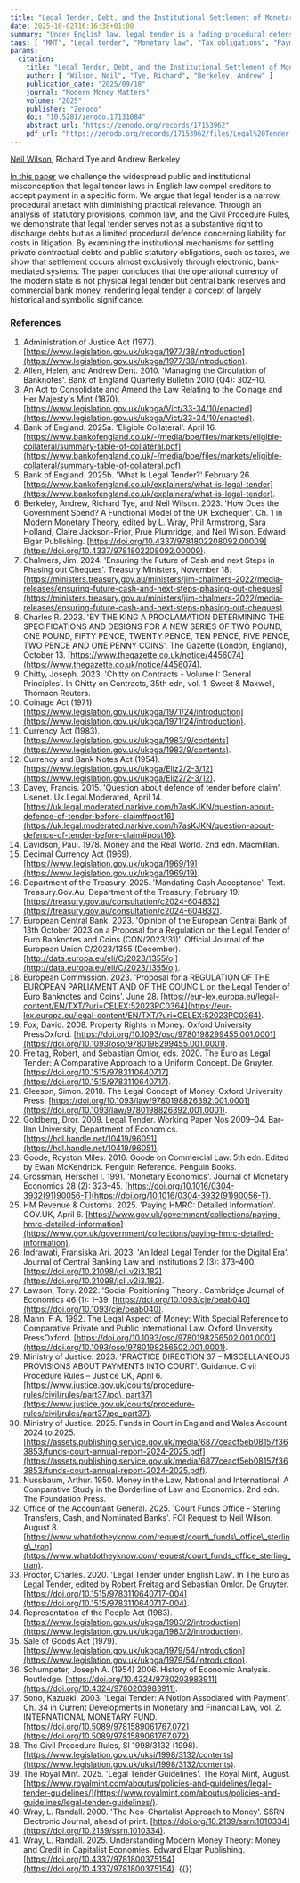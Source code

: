 ```yaml
---
title: "Legal Tender, Debt, and the Institutional Settlement of Monetary Obligations in English Law"
date: 2025-10-02T16:16:38+01:00
summary: "Under English law, legal tender is a fading procedural defense, not a debt-discharge mandate, as settlements hinge on electronic bank money"
tags: [ "MMT", "Legal tender", "Monetary law", "Tax obligations", "Payment systems" ]
params:
  citation:
    title: "Legal Tender, Debt, and the Institutional Settlement of Monetary Obligations in English Law"
    author: [ "Wilson, Neil", "Tye, Richard", "Berkeley, Andrew" ]
    publication_date: "2025/09/18"
    journal: "Modern Money Matters"
    volume: "2025"
    publisher: "Zenodo"
    doi: "10.5281/zenodo.17131084"
    abstract_url: "https://zenodo.org/records/17153962"
    pdf_url: "https://zenodo.org/records/17153962/files/Legal%20Tender,%20Debt,%20and%20the%20Institutional%20Settlement%20of%20Monetary%20Obligations%20in%20English%20Law.pdf?download=1"
---
```


[Neil Wilson][3], Richard Tye and Andrew Berkeley

[In this paper][1] we challenge the widespread public and institutional
misconception that legal tender laws in English law compel creditors to
accept payment in a specific form. We argue that legal tender is a narrow,
procedural artefact with diminishing practical relevance. Through an
analysis of statutory provisions, common law, and the Civil Procedure
Rules, we demonstrate that legal tender serves not as a substantive
right to discharge debts but as a limited procedural defence concerning
liability for costs in litigation. By examining the institutional
mechanisms for settling private contractual debts and public statutory
obligations, such as taxes, we show that settlement occurs almost
exclusively through electronic, bank-mediated systems. The paper concludes
that the operational currency of the modern state is not physical legal
tender but central bank reserves and commercial bank money, rendering
legal tender a concept of largely historical and symbolic significance.

### References 

1.   Administration of Justice Act (1977). [https://www.legislation.gov.uk/ukpga/1977/38/introduction](https://www.legislation.gov.uk/ukpga/1977/38/introduction).
1.   Allen, Helen, and Andrew Dent. 2010. 'Managing the Circulation of Banknotes'. Bank of England Quarterly Bulletin 2010 (Q4): 302–10.
1.   An Act to Consolidate and Amend the Law Relating to the Coinage and Her Majesty's Mint (1870). [https://www.legislation.gov.uk/ukpga/Vict/33-34/10/enacted](https://www.legislation.gov.uk/ukpga/Vict/33-34/10/enacted).
1.   Bank of England. 2025a. 'Eligible Collateral'. April 16. [https://www.bankofengland.co.uk/-/media/boe/files/markets/eligible-collateral/summary-table-of-collateral.pdf](https://www.bankofengland.co.uk/-/media/boe/files/markets/eligible-collateral/summary-table-of-collateral.pdf).
1.   Bank of England. 2025b. 'What Is Legal Tender?' February 26. [https://www.bankofengland.co.uk/explainers/what-is-legal-tender](https://www.bankofengland.co.uk/explainers/what-is-legal-tender).
1.   Berkeley, Andrew, Richard Tye, and Neil Wilson. 2023. 'How Does the Government Spend? A Functional Model of the UK Exchequer'. Ch. 1 in Modern Monetary Theory, edited by L. Wray, Phil Armstrong, Sara Holland, Claire Jackson-Prior, Prue Plumridge, and Neil Wilson. Edward Elgar Publishing. [https://doi.org/10.4337/9781802208092.00009](https://doi.org/10.4337/9781802208092.00009).
1.   Chalmers, Jim. 2024. 'Ensuring the Future of Cash and next Steps in Phasing out Cheques'. Treasury Ministers, November 18. [https://ministers.treasury.gov.au/ministers/jim-chalmers-2022/media-releases/ensuring-future-cash-and-next-steps-phasing-out-cheques](https://ministers.treasury.gov.au/ministers/jim-chalmers-2022/media-releases/ensuring-future-cash-and-next-steps-phasing-out-cheques).
1.   Charles R. 2023. 'BY THE KING A PROCLAMATION DETERMINING THE SPECIFICATIONS AND DESIGNS FOR A NEW SERIES OF TWO POUND, ONE POUND, FIFTY PENCE, TWENTY PENCE, TEN PENCE, FIVE PENCE, TWO PENCE AND ONE PENNY COINS'. The Gazette (London, England), October 13. [https://www.thegazette.co.uk/notice/4456074](https://www.thegazette.co.uk/notice/4456074).
1.   Chitty, Joseph. 2023. 'Chitty on Contracts - Volume I: General Principles'. In Chitty on Contracts, 35th edn, vol. 1. Sweet & Maxwell, Thomson Reuters.
1.   Coinage Act (1971). [https://www.legislation.gov.uk/ukpga/1971/24/introduction](https://www.legislation.gov.uk/ukpga/1971/24/introduction).
1.   Currency Act (1983). [https://www.legislation.gov.uk/ukpga/1983/9/contents](https://www.legislation.gov.uk/ukpga/1983/9/contents).
1.   Currency and Bank Notes Act (1954). [https://www.legislation.gov.uk/ukpga/Eliz2/2-3/12](https://www.legislation.gov.uk/ukpga/Eliz2/2-3/12).
1.   Davey, Francis. 2015. 'Question about defence of tender before claim'. Usenet. Uk.Legal.Moderated, April 14. [https://uk.legal.moderated.narkive.com/h7asKJKN/question-about-defence-of-tender-before-claim#post16](https://uk.legal.moderated.narkive.com/h7asKJKN/question-about-defence-of-tender-before-claim#post16).
1.   Davidson, Paul. 1978. Money and the Real World. 2nd edn. Macmillan.
1.   Decimal Currency Act (1969). [https://www.legislation.gov.uk/ukpga/1969/19](https://www.legislation.gov.uk/ukpga/1969/19).
1.   Department of the Treasury. 2025. 'Mandating Cash Acceptance'. Text. Treasury.Gov.Au, Department of the Treasury, February 19. [https://treasury.gov.au/consultation/c2024-604832](https://treasury.gov.au/consultation/c2024-604832).
1.   European Central Bank. 2023. 'Opinion of the European Central Bank of 13th October 2023 on a Proposal for a Regulation on the Legal Tender of Euro Banknotes and Coins (CON/2023/31)'. Official Journal of the European Union C/2023/1355 (December). [http://data.europa.eu/eli/C/2023/1355/oj](http://data.europa.eu/eli/C/2023/1355/oj).
1.   European Commission. 2023. 'Proposal for a REGULATION OF THE EUROPEAN PARLIAMENT AND OF THE COUNCIL on the Legal Tender of Euro Banknotes and Coins'. June 28. [https://eur-lex.europa.eu/legal-content/EN/TXT/?uri=CELEX:52023PC0364](https://eur-lex.europa.eu/legal-content/EN/TXT/?uri=CELEX:52023PC0364).
1.   Fox, David. 2008. Property Rights In Money. Oxford University PressOxford. [https://doi.org/10.1093/oso/9780198299455.001.0001](https://doi.org/10.1093/oso/9780198299455.001.0001).
1.   Freitag, Robert, and Sebastian Omlor, eds. 2020. The Euro as Legal Tender: A Comparative Approach to a Uniform Concept. De Gruyter. [https://doi.org/10.1515/9783110640717](https://doi.org/10.1515/9783110640717).
1.   Gleeson, Simon. 2018. The Legal Concept of Money. Oxford University Press. [https://doi.org/10.1093/law/9780198826392.001.0001](https://doi.org/10.1093/law/9780198826392.001.0001).
1.   Goldberg, Dror. 2009. Legal Tender. Working Paper Nos 2009–04. Bar-Ilan University, Department of Economics. [https://hdl.handle.net/10419/96051](https://hdl.handle.net/10419/96051).
1.   Goode, Royston Miles. 2016. Goode on Commercial Law. 5th edn. Edited by Ewan McKendrick. Penguin Reference. Penguin Books.
1.   Grossman, Herschel I. 1991. 'Monetary Economics'. Journal of Monetary Economics 28 (2): 323–45. [https://doi.org/10.1016/0304-3932(91)90056-T](https://doi.org/10.1016/0304-3932(91)90056-T).
1.   HM Revenue & Customs. 2025. 'Paying HMRC: Detailed Information'. GOV.UK, April 6. [https://www.gov.uk/government/collections/paying-hmrc-detailed-information](https://www.gov.uk/government/collections/paying-hmrc-detailed-information).
1.   Indrawati, Fransiska Ari. 2023. 'An Ideal Legal Tender for the Digital Era'. Journal of Central Banking Law and Institutions 2 (3): 373–400. [https://doi.org/10.21098/jcli.v2i3.182](https://doi.org/10.21098/jcli.v2i3.182).
1.   Lawson, Tony. 2022. 'Social Positioning Theory'. Cambridge Journal of Economics 46 (1): 1–39. [https://doi.org/10.1093/cje/beab040](https://doi.org/10.1093/cje/beab040).
1.   Mann, F A. 1992. The Legal Aspect of Money: With Special Reference to Comparative Private and Public International Law. Oxford University PressOxford. [https://doi.org/10.1093/oso/9780198256502.001.0001](https://doi.org/10.1093/oso/9780198256502.001.0001).
1.   Ministry of Justice. 2023. 'PRACTICE DIRECTION 37 – MISCELLANEOUS PROVISIONS ABOUT PAYMENTS INTO COURT'. Guidance. Civil Procedure Rules – Justice UK, April 6. [https://www.justice.gov.uk/courts/procedure-rules/civil/rules/part37/pd\_part37](https://www.justice.gov.uk/courts/procedure-rules/civil/rules/part37/pd_part37).
1.   Ministry of Justice. 2025. Funds in Court in England and Wales Account 2024 to 2025. [https://assets.publishing.service.gov.uk/media/6877ceacf5eb08157f363853/funds-court-annual-report-2024-2025.pdf](https://assets.publishing.service.gov.uk/media/6877ceacf5eb08157f363853/funds-court-annual-report-2024-2025.pdf).
1.   Nussbaum, Arthur. 1950. Money in the Law, National and International: A Comparative Study in the Borderline of Law and Economics. 2nd edn. The Foundation Press.
1.   Office of the Accountant General. 2025. 'Court Funds Office - Sterling Transfers, Cash, and Nominated Banks'. FOI Request to Neil Wilson. August 8. [https://www.whatdotheyknow.com/request/court\_funds\_office\_sterling\_tran](https://www.whatdotheyknow.com/request/court_funds_office_sterling_tran).
1.   Proctor, Charles. 2020. 'Legal Tender under English Law'. In The Euro as Legal Tender, edited by Robert Freitag and Sebastian Omlor. De Gruyter. [https://doi.org/10.1515/9783110640717-004](https://doi.org/10.1515/9783110640717-004).
1.   Representation of the People Act (1983). [https://www.legislation.gov.uk/ukpga/1983/2/introduction](https://www.legislation.gov.uk/ukpga/1983/2/introduction).
1.   Sale of Goods Act (1979). [https://www.legislation.gov.uk/ukpga/1979/54/introduction](https://www.legislation.gov.uk/ukpga/1979/54/introduction).
1.   Schumpeter, Joseph A. (1954) 2006. History of Economic Analysis. Routledge. [https://doi.org/10.4324/9780203983911](https://doi.org/10.4324/9780203983911).
1.   Sono, Kazuaki. 2003. 'Legal Tender: A Notion Associated with Payment'. Ch. 34 in Current Developments in Monetary and Financial Law, vol. 2. INTERNATIONAL MONETARY FUND. [https://doi.org/10.5089/9781589061767.072](https://doi.org/10.5089/9781589061767.072).
1.   The Civil Procedure Rules, SI 1998/3132 (1998). [https://www.legislation.gov.uk/uksi/1998/3132/contents](https://www.legislation.gov.uk/uksi/1998/3132/contents).
1.   The Royal Mint. 2025. 'Legal Tender Guidelines'. The Royal Mint, August. [https://www.royalmint.com/aboutus/policies-and-guidelines/legal-tender-guidelines/](https://www.royalmint.com/aboutus/policies-and-guidelines/legal-tender-guidelines/).
1.   Wray, L. Randall. 2000. 'The Neo-Chartalist Approach to Money'. SSRN Electronic Journal, ahead of print. [https://doi.org/10.2139/ssrn.1010334](https://doi.org/10.2139/ssrn.1010334).
1.   Wray, L. Randall. 2025. Understanding Modern Money Theory: Money and Credit in Capitalist Economies. Edward Elgar Publishing. [https://doi.org/10.4337/9781800375154](https://doi.org/10.4337/9781800375154).
{{<joindiscord>}}


[1]: https://doi.org/10.5281/zenodo.17131084
[3]: https://orcid.org/0009-0009-5517-137X

